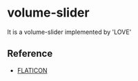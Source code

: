 # volume-slider

It is a volume-slider implemented by 'LOVE'

## Reference

- [FLATICON](https://www.flaticon.com/)
